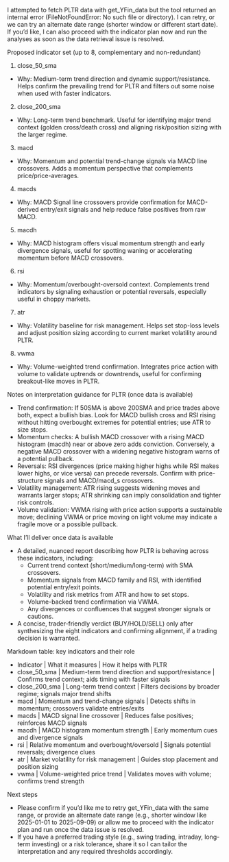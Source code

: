 I attempted to fetch PLTR data with get_YFin_data but the tool returned an internal error (FileNotFoundError: No such file or directory). I can retry, or we can try an alternate date range (shorter window or different start date). If you’d like, I can also proceed with the indicator plan now and run the analyses as soon as the data retrieval issue is resolved.

Proposed indicator set (up to 8, complementary and non-redundant)
1) close_50_sma
- Why: Medium-term trend direction and dynamic support/resistance. Helps confirm the prevailing trend for PLTR and filters out some noise when used with faster indicators.

2) close_200_sma
- Why: Long-term trend benchmark. Useful for identifying major trend context (golden cross/death cross) and aligning risk/position sizing with the larger regime.

3) macd
- Why: Momentum and potential trend-change signals via MACD line crossovers. Adds a momentum perspective that complements price/price-averages.

4) macds
- Why: MACD Signal line crossovers provide confirmation for MACD-derived entry/exit signals and help reduce false positives from raw MACD.

5) macdh
- Why: MACD histogram offers visual momentum strength and early divergence signals, useful for spotting waning or accelerating momentum before MACD crossovers.

6) rsi
- Why: Momentum/overbought-oversold context. Complements trend indicators by signaling exhaustion or potential reversals, especially useful in choppy markets.

7) atr
- Why: Volatility baseline for risk management. Helps set stop-loss levels and adjust position sizing according to current market volatility around PLTR.

8) vwma
- Why: Volume-weighted trend confirmation. Integrates price action with volume to validate uptrends or downtrends, useful for confirming breakout-like moves in PLTR.

Notes on interpretation guidance for PLTR (once data is available)
- Trend confirmation: If 50SMA is above 200SMA and price trades above both, expect a bullish bias. Look for MACD bullish cross and RSI rising without hitting overbought extremes for potential entries; use ATR to size stops.
- Momentum checks: A bullish MACD crossover with a rising MACD histogram (macdh) near or above zero adds conviction. Conversely, a negative MACD crossover with a widening negative histogram warns of a potential pullback.
- Reversals: RSI divergences (price making higher highs while RSI makes lower highs, or vice versa) can precede reversals. Confirm with price-structure signals and MACD/macd_s crossovers.
- Volatility management: ATR rising suggests widening moves and warrants larger stops; ATR shrinking can imply consolidation and tighter risk controls.
- Volume validation: VWMA rising with price action supports a sustainable move; declining VWMA or price moving on light volume may indicate a fragile move or a possible pullback.

What I’ll deliver once data is available
- A detailed, nuanced report describing how PLTR is behaving across these indicators, including:
  - Current trend context (short/medium/long-term) with SMA crossovers.
  - Momentum signals from MACD family and RSI, with identified potential entry/exit points.
  - Volatility and risk metrics from ATR and how to set stops.
  - Volume-backed trend confirmation via VWMA.
  - Any divergences or confluences that suggest stronger signals or cautions.
- A concise, trader-friendly verdict (BUY/HOLD/SELL) only after synthesizing the eight indicators and confirming alignment, if a trading decision is warranted.

Markdown table: key indicators and their role
- Indicator | What it measures | How it helps with PLTR
- close_50_sma | Medium-term trend direction and support/resistance | Confirms trend context; aids timing with faster signals
- close_200_sma | Long-term trend context | Filters decisions by broader regime; signals major trend shifts
- macd | Momentum and trend-change signals | Detects shifts in momentum; crossovers validate entries/exits
- macds | MACD signal line crossover | Reduces false positives; reinforces MACD signals
- macdh | MACD histogram momentum strength | Early momentum cues and divergence signals
- rsi | Relative momentum and overbought/oversold | Signals potential reversals; divergence clues
- atr | Market volatility for risk management | Guides stop placement and position sizing
- vwma | Volume-weighted price trend | Validates moves with volume; confirms trend strength

Next steps
- Please confirm if you’d like me to retry get_YFin_data with the same range, or provide an alternate date range (e.g., shorter window like 2025-01-01 to 2025-09-09) or allow me to proceed with the indicator plan and run once the data issue is resolved.
- If you have a preferred trading style (e.g., swing trading, intraday, long-term investing) or a risk tolerance, share it so I can tailor the interpretation and any required thresholds accordingly.